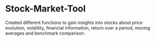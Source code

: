# Stock-Market-Tool
Created different functions to gain insights into stocks about price evolution, volatility, financial information, return over a period, moving averages and benchmark comparison.
